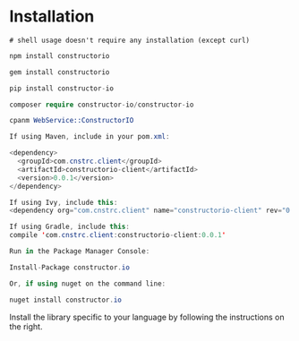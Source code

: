 # Installation

```shell
# shell usage doesn't require any installation (except curl)
```

```javascript
npm install constructorio
```

```ruby
gem install constructorio
```

```python
pip install constructor-io
```

```php
composer require constructor-io/constructor-io
```

```perl
cpanm WebService::ConstructorIO
```

```java
If using Maven, include in your pom.xml:

<dependency>
  <groupId>com.cnstrc.client</groupId>
  <artifactId>constructorio-client</artifactId>
  <version>0.0.1</version>
</dependency>

If using Ivy, include this:
<dependency org="com.cnstrc.client" name="constructorio-client" rev="0.0.1" />

If using Gradle, include this:
compile 'com.cnstrc.client:constructorio-client:0.0.1'
```

```c#
Run in the Package Manager Console:

Install-Package constructor.io

Or, if using nuget on the command line:

nuget install constructor.io
```

Install the library specific to your language by following the instructions on the right.
